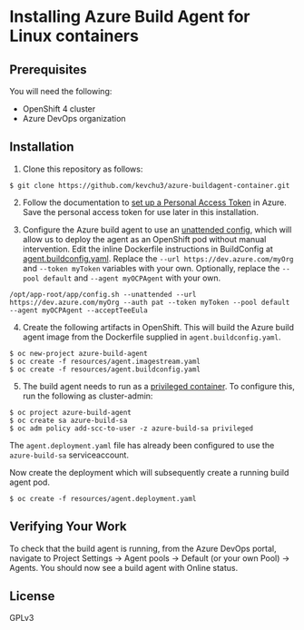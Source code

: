 # Installing Azure Build Agent for Linux containers

## Prerequisites

You will need the following:
- OpenShift 4 cluster
- Azure DevOps organization

## Installation

1. Clone this repository as follows:

```
$ git clone https://github.com/kevchu3/azure-buildagent-container.git
```

2. Follow the documentation to [set up a Personal Access Token] in Azure.  Save the personal access token for use later in this installation.

3. Configure the Azure build agent to use an [unattended config], which will allow us to deploy the agent as an OpenShift pod without manual intervention.
Edit the inline Dockerfile instructions in BuildConfig at [agent.buildconfig.yaml].  Replace the `--url https://dev.azure.com/myOrg` and `--token myToken` variables with your own.
Optionally, replace the `--pool default` and `--agent myOCPAgent` with your own.

```
/opt/app-root/app/config.sh --unattended --url https://dev.azure.com/myOrg --auth pat --token myToken --pool default --agent myOCPAgent --acceptTeeEula
```

4. Create the following artifacts in OpenShift.  This will build the Azure build agent image from the Dockerfile supplied in `agent.buildconfig.yaml`.

```
$ oc new-project azure-build-agent
$ oc create -f resources/agent.imagestream.yaml
$ oc create -f resources/agent.buildconfig.yaml
```

5. The build agent needs to run as a [privileged container].  To configure this, run the following as cluster-admin:

```
$ oc project azure-build-agent
$ oc create sa azure-build-sa
$ oc adm policy add-scc-to-user -z azure-build-sa privileged
```

The `agent.deployment.yaml` file has already been configured to use the `azure-build-sa` serviceaccount.

Now create the deployment which will subsequently create a running build agent pod.

```
$ oc create -f resources/agent.deployment.yaml
```

## Verifying Your Work

To check that the build agent is running, from the Azure DevOps portal, navigate to Project Settings -> Agent pools -> Default (or your own Pool) -> Agents.
You should now see a build agent with Online status.

## License
GPLv3

[set up a Personal Access Token]: https://docs.microsoft.com/en-us/azure/devops/pipelines/agents/v2-linux?view=azure-devops#authenticate-with-a-personal-access-token-pat
[unattended config]: https://docs.microsoft.com/en-us/azure/devops/pipelines/agents/v2-linux?view=azure-devops#unattended-config
[agent.buildconfig.yaml]: resources/agent.buildconfig.yaml
[privileged container]: https://access.redhat.com/solutions/6375251
